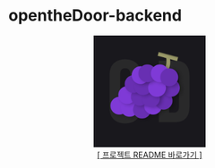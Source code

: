 # opentheDoor-backend

<div align=center>
    <img width="200" src="https://github.com/rainbowgon/opentheDoor/blob/main/upload/logo.png?raw=true" />
    <br>
    <a href="https://github.com/rainbowgon/opentheDoor">[ 프로젝트 README 바로가기 ]</a>
</div>
